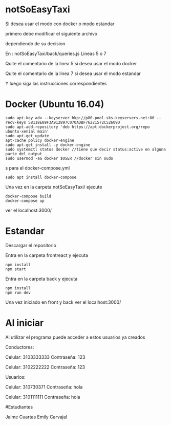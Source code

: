 # notSoEasyTaxi

Si desea usar el modo con docker o modo estandar

primero debe modificar el siguiente archivo

dependiendo de su decision

En : notSoEasyTaxi/back/queries.js
Lineas 5 o 7 

Quite el comentario de la linea 5 si desea usar el modo docker

Quite el comentario de la linea 7 si desea usar el modo estandar

Y luego siga las instrucciones correspondientes

# Docker (Ubuntu 16.04)

```
sudo apt-key adv --keyserver hkp://p80.pool.sks-keyservers.net:80 --recv-keys 58118E89F3A912897C070ADBF76221572C52609D
sudo apt-add-repository 'deb https://apt.dockerproject.org/repo ubuntu-xenial main'
sudo apt-get update
apt-cache policy docker-engine
sudo apt-get install -y docker-engine
sudo systemctl status docker //tiene que decir status:active en alguna parte del output
sudo usermod -aG docker $USER //docker sin sudo
```
s
para el docker-compose.yml
```
sudo apt install docker-compose
```
Una vez en la carpeta notSoEasyTaxi/ ejecute
```
docker-compose build
docker-compose up
```
ver el localhost:3000/

# Estandar

Descargar el repositorio 

Entra en la carpeta frontreact y ejecuta
```
npm install 
npm start
```

Entra en la carpeta back y ejecuta
```
npm install
npm run dev
```

Una vez iniciado en front y back
ver el localhost:3000/

# Al iniciar

Al utilizar el programa puede acceder a estos usuarios ya creados

Conductores:

Celular: 3103333333
Contraseña: 123

Celular: 3102222222
Contraseña: 123

Usuarios:

Celular: 310730371
Contraseña: hola

Celular: 3101111111
Contraseña: hola

#Estudiantes

Jaime Cuartas
Emily Carvajal
